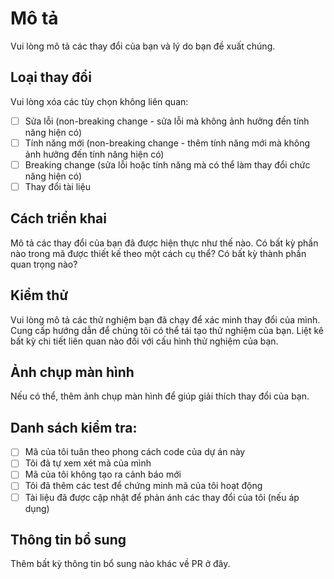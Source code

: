 # Mô tả

Vui lòng mô tả các thay đổi của bạn và lý do bạn đề xuất chúng.

## Loại thay đổi

Vui lòng xóa các tùy chọn không liên quan:

- [ ] Sửa lỗi (non-breaking change - sửa lỗi mà không ảnh hưởng đến tính năng hiện có)
- [ ] Tính năng mới (non-breaking change - thêm tính năng mới mà không ảnh hưởng đến tính năng hiện có)
- [ ] Breaking change (sửa lỗi hoặc tính năng mà có thể làm thay đổi chức năng hiện có)
- [ ] Thay đổi tài liệu

## Cách triển khai

Mô tả các thay đổi của bạn đã được hiện thực như thế nào. Có bất kỳ phần nào trong mã được thiết kế theo một cách cụ thể? Có bất kỳ thành phần quan trọng nào?

## Kiểm thử

Vui lòng mô tả các thử nghiệm bạn đã chạy để xác minh thay đổi của mình. Cung cấp hướng dẫn để chúng tôi có thể tái tạo thử nghiệm của bạn. Liệt kê bất kỳ chi tiết liên quan nào đối với cấu hình thử nghiệm của bạn.

## Ảnh chụp màn hình

Nếu có thể, thêm ảnh chụp màn hình để giúp giải thích thay đổi của bạn.

## Danh sách kiểm tra:

- [ ] Mã của tôi tuân theo phong cách code của dự án này
- [ ] Tôi đã tự xem xét mã của mình
- [ ] Mã của tôi không tạo ra cảnh báo mới
- [ ] Tôi đã thêm các test để chứng minh mã của tôi hoạt động
- [ ] Tài liệu đã được cập nhật để phản ánh các thay đổi của tôi (nếu áp dụng)

## Thông tin bổ sung

Thêm bất kỳ thông tin bổ sung nào khác về PR ở đây.
